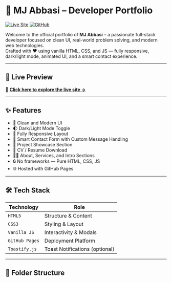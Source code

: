 # 🚀 MJ Abbasi – Developer Portfolio

[![Live Site](https://img.shields.io/badge/🔗%20Live-Site-blue?style=flat-square)](https://jawadabbasi14.github.io/Mj-Porfolio/)
[![GitHub](https://img.shields.io/github/followers/jawadabbasi14?label=Follow&style=social)](https://github.com/jawadabbasi14)

Welcome to the official portfolio of **MJ Abbasi** – a passionate full-stack developer focused on clean UI, real-world problem solving, and modern web technologies.  
Crafted with ❤️ using vanilla HTML, CSS, and JS — fully responsive, dark/light mode, animated UI, and a smart contact experience.

---

## 📸 Live Preview

🔗 **[Click here to explore the live site →](https://jawadabbasi14.github.io/Mj-Porfolio/)**

---

## ✨ Features

- 🎨 Clean and Modern UI
- 🌓 Dark/Light Mode Toggle
- 📱 Fully Responsive Layout
- 🧠 Smart Contact Form with Custom Message Handling
- 📂 Project Showcase Section
- 📄 CV / Resume Download
- 🧑‍💻 About, Services, and Intro Sections
- 🔒 No frameworks — Pure HTML, CSS, JS
- 🌐 Hosted with GitHub Pages

---

## 🛠️ Tech Stack

| Technology     | Role                         |
|----------------|------------------------------|
| `HTML5`        | Structure & Content          |
| `CSS3`         | Styling & Layout             |
| `Vanilla JS`   | Interactivity & Modals       |
| `GitHub Pages` | Deployment Platform          |
| `Toastify.js`  | Toast Notifications (optional) |

---

## 📁 Folder Structure

